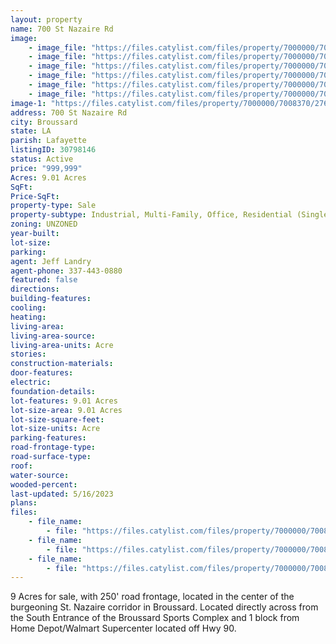 ```yaml
---
layout: property
name: 700 St Nazaire Rd
image:
    - image_file: "https://files.catylist.com/files/property/7000000/7008370/27678969_Plat.PNG"
    - image_file: "https://files.catylist.com/files/property/7000000/7008370/27685035_Flood_Map.PNG"
    - image_file: "https://files.catylist.com/files/property/7000000/7008370/27685036_Google_Map.PNG"
    - image_file: "https://files.catylist.com/files/property/7000000/7008370/27685037_Site_Map.PNG"
    - image_file: "https://files.catylist.com/files/property/7000000/7008370/28030217_1.png"
    - image_file: "https://files.catylist.com/files/property/7000000/7008370/28030218_2.png"
image-1: "https://files.catylist.com/files/property/7000000/7008370/27678964_Aerial_Final.png"
address: 700 St Nazaire Rd
city: Broussard
state: LA
parish: Lafayette
listingID: 30798146
status: Active
price: "999,999"
Acres: 9.01 Acres
SqFt:
Price-SqFt:
property-type: Sale
property-subtype: Industrial, Multi-Family, Office, Residential (Single Family), Retail, Self Storage
zoning: UNZONED
year-built:
lot-size:
parking:
agent: Jeff Landry
agent-phone: 337-443-0880
featured: false
directions:
building-features:
cooling:
heating:
living-area:
living-area-source:
living-area-units: Acre
stories:
construction-materials:
door-features:
electric:
foundation-details:
lot-features: 9.01 Acres
lot-size-area: 9.01 Acres
lot-size-square-feet:
lot-size-units: Acre
parking-features:
road-frontage-type:
road-surface-type:
roof:
water-source:
wooded-percent:
last-updated: 5/16/2023
plans:
files:
    - file_name: 
        - file: "https://files.catylist.com/files/property/7000000/7008370/raw_28030216_Flyer___700_St._Nazaire___JeffRex.pdf"
    - file_name: 
        - file: "https://files.catylist.com/files/property/7000000/7008370/raw_27663922_Plat___700_St_Nazaire___Rex_Jeff.pdf"
    - file_name: 
        - file: "https://files.catylist.com/files/property/7000000/7008370/raw_27661863_Flood_Disc.pdf"
---
```

9 Acres for sale, with 250' road frontage, located in the center of the burgeoning St. Nazaire corridor in Broussard. Located directly across from the South Entrance of the Broussard Sports Complex and 1 block from Home Depot/Walmart Supercenter located off Hwy 90.
